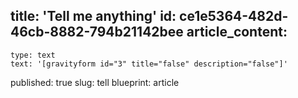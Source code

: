 title: 'Tell me anything'
id: ce1e5364-482d-46cb-8882-794b21142bee
article_content:
  -
    type: text
    text: '[gravityform id="3" title="false" description="false"]'
published: true
slug: tell
blueprint: article
